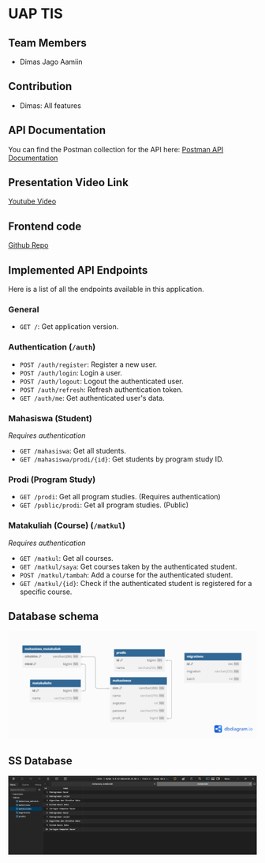 # UAP TIS

## Team Members
- Dimas Jago Aamiin

## Contribution
- Dimas: All features

## API Documentation

You can find the Postman collection for the API here: [Postman API Documentation](https://www.postman.com/research-astronaut-48598316/workspace/public/collection/37425797-e6db0e98-5f04-46e6-b749-9be059dc550b?action=share&creator=37425797)

## Presentation Video Link

[Youtube Video](https://youtu.be/7Oz8ZzsVFXE)

## Frontend code

[Github Repo](http://github.com/litegral/uap-tis-fe)

## Implemented API Endpoints

Here is a list of all the endpoints available in this application.

### General
*   `GET /`: Get application version.

### Authentication (`/auth`)
*   `POST /auth/register`: Register a new user.
*   `POST /auth/login`: Login a user.
*   `POST /auth/logout`: Logout the authenticated user.
*   `POST /auth/refresh`: Refresh authentication token.
*   `GET /auth/me`: Get authenticated user's data.

### Mahasiswa (Student)
*Requires authentication*
*   `GET /mahasiswa`: Get all students.
*   `GET /mahasiswa/prodi/{id}`: Get students by program study ID.

### Prodi (Program Study)
*   `GET /prodi`: Get all program studies. (Requires authentication)
*   `GET /public/prodi`: Get all program studies. (Public)

### Matakuliah (Course) (`/matkul`)
*Requires authentication*
*   `GET /matkul`: Get all courses.
*   `GET /matkul/saya`: Get courses taken by the authenticated student.
*   `POST /matkul/tambah`: Add a course for the authenticated student.
*   `GET /matkul/{id}`: Check if the authenticated student is registered for a specific course.

## Database schema

![Database Schema](db-siam.png)

## SS Database

![SS Database](db.png)